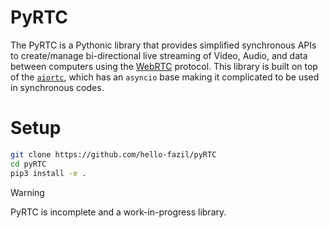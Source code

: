 # PyRTC
The PyRTC is a Pythonic library that provides simplified synchronous APIs to create/manage bi-directional live streaming of Video, Audio, and data between computers using the [WebRTC]([url](https://webrtc.org/)) protocol. This library is built on top of the [`aiortc`](https://github.com/aiortc/aiortc?tab=readme-ov-file), which has an `asyncio` base making it complicated to be used in synchronous codes. 

# Setup
```bash
git clone https://github.com/hello-fazil/pyRTC
cd pyRTC
pip3 install -e .
```

> [!WARNING]  
> PyRTC is incomplete and a work-in-progress library.
